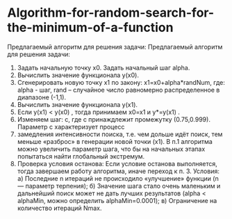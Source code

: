 # Algorithm-for-random-search-for-the-minimum-of-a-function
Предлагаемый алгоритм для решения задачи:
Предлагаемый алгоритм для решения задачи:
1. Задать начальную точку x0. Задать начальный шаг alpha.
2. Вычислить значение функционала y(x0).
3. Сгенерировать новую точку x1 по закону:
x1=x0+alpha*randNum,
где: alpha - шаг, rand – случайное число равномерно распределенное в диапазоне (-1,1).
4. Вычислить значение функционала y(x1).
5. Если y(x1) < y(x0) , тогда принимаем x0=x1 и y*=y(x1) .
6. Изменяем шаг: с, где c принаждлежит промежутку (0.75,0.999). Параметр с характеризует процесс
7. замедления интенсивности поиска, т.е. чем дольше идёт поиск, тем меньше «разброс»
в генерации новой точки (x1). В п.1 алгоритма можно увеличить параметр шага, что
бы на начальных этапах попытаться найти глобальный экстремум.
8. Проверка условия останова: Если условие останова выполняется, тогда завершаем
работу алгоритма, иначе переход к п. 3. Условия: а) Последние n итераций не
происходило «улучшение» функции (n — параметр терпения); б) Значение шага стало
очень маленьким и дальнейший поиск может не дать лучших результатов (alpha < alphaMin,
можно определить alphaMin=0.0001); в) Ограничение на количество итераций Nmax.
